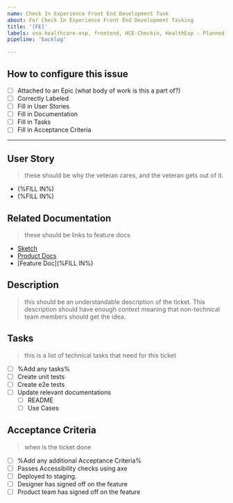 ```yaml
---
name: Check In Experience Front End Development Task
about: For Check In Experience Front End Development Tasking 
title: '[FE]' 
labels: vsa-healthcare-exp, frontend, HCE-Checkin, HealthExp - Planned 
pipeline: 'backlog'

---
```


## How to configure this issue

- [ ] Attached to an Epic (what body of work is this a part of?)
- [ ] Correctly Labeled
- [ ] Fill in User Stories
- [ ] Fill in Documentation
- [ ] Fill in Tasks
- [ ] Fill in Acceptance Criteria

---

## User Story

> these should be why the veteran cares, and the veteran gets out of it.

- (%FILL IN%)
- (%FILL IN%)

## Related Documentation

> these should be links to feature docs

- [Sketch](https://www.sketch.com/s/e79a827e-42cf-4a82-b554-874c75b5c70e)
- [Product Docs](https://github.com/department-of-veterans-affairs/va.gov-team/tree/master/products/health-care/checkin)
- [Feature Doc](%FILL IN%)

## Description

> this should be an understandable description of the ticket. This description should have enough context meaning that non-technical team members should get the idea.

## Tasks

> this is a list of technical tasks that need for this ticket

- [ ] %Add any tasks%
- [ ] Create unit tests
- [ ] Create e2e tests
- [ ] Update relevant documentations
  - [ ] README
  - [ ] Use Cases

## Acceptance Criteria

> when is the ticket done

- [ ] %Add any additional Acceptance Criteria%
- [ ] Passes Accessibility checks using axe
- [ ] Deployed to staging.
- [ ] Designer has signed off on the feature
- [ ] Product team has signed off on the  feature
